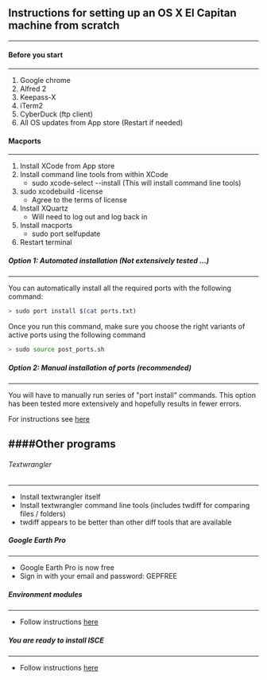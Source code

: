## Instructions for setting up an OS X El Capitan machine from scratch
------------

#### Before you start
----------
1. Google chrome
2. Alfred 2
3. Keepass-X
4. iTerm2
5. CyberDuck (ftp client) 
6. All OS updates from App store (Restart if needed)


#### Macports
---------

1. Install XCode from App store
2. Install command line tools from within XCode
   - sudo xcode-select --install   (This will install command line tools)
3. sudo xcodebuild -license
   - Agree to the terms of license
4. Install XQuartz
   - Will need to log out and log back in
5. Install macports
   - sudo port selfupdate
6. Restart terminal

##### Option 1: Automated installation  (Not extensively tested ...)
-----------

You can automatically install all the required ports with the following command:

```bash
> sudo port install $(cat ports.txt)
```

Once you run this command, make sure you choose the right variants of active ports using the following command

```bash
> sudo source post_ports.sh
```


##### Option 2: Manual installation of ports (recommended)
----------

You will have to manually run series of "port install" commands.
This option has been tested more extensively and hopefully results in fewer errors.

For instructions see [here](./macports.md)



####Other programs
------------

###### Textwrangler
--------------------
- Install textwrangler itself
- Install textwrangler command line tools (includes twdiff for comparing files / folders)
- twdiff appears to be better than other diff tools that are available 

##### Google Earth Pro
----------------------
- Google Earth Pro is now free
- Sign in with your email and password: GEPFREE

##### Environment modules
--------------------------
- Follow instructions [here](./modules.md)

##### You are ready to install ISCE
------------------------------------
- Follow instructions [here](./isceSetup.md)

